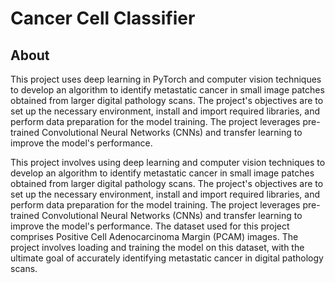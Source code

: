 # Cancer Cell Classifier

## About 
This project uses deep learning in PyTorch and computer vision techniques to develop an algorithm to identify metastatic cancer in small image patches obtained from larger digital pathology scans. The project's objectives are to set up the necessary environment, install and import required libraries, and perform data preparation for the model training. The project leverages pre-trained Convolutional Neural Networks (CNNs) and transfer learning to improve the model's performance.

This project involves using deep learning and computer vision techniques to develop an algorithm to identify metastatic cancer in small image patches obtained from larger digital pathology scans. The project's objectives are to set up the necessary environment, install and import required libraries, and perform data preparation for the model training. The project leverages pre-trained Convolutional Neural Networks (CNNs) and transfer learning to improve the model's performance. The dataset used for this project comprises Positive Cell Adenocarcinoma Margin (PCAM) images. The project involves loading and training the model on this dataset, with the ultimate goal of accurately identifying metastatic cancer in digital pathology scans.
